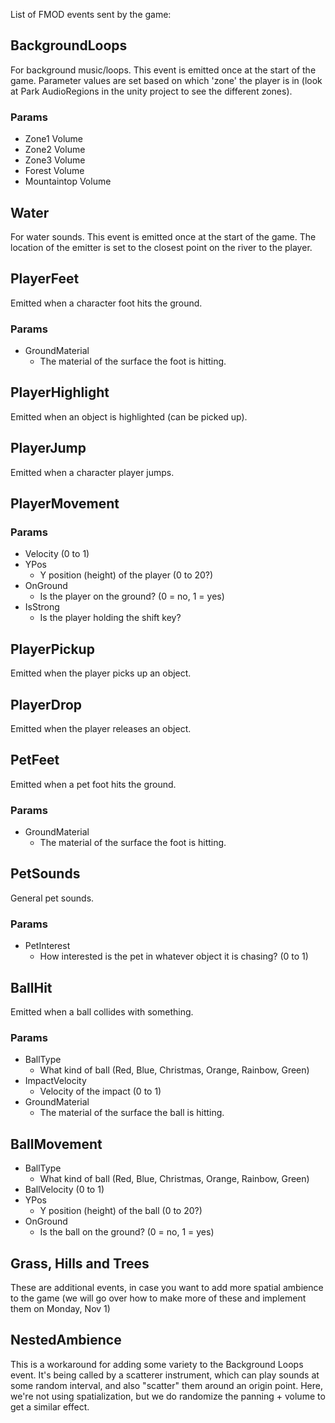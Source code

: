 List of FMOD events sent by the game:

## BackgroundLoops

For background music/loops. This event is emitted once at the start of the game. Parameter values are set based on which 'zone' the player is in (look at Park AudioRegions in the unity project to see the different zones).

### Params
- Zone1 Volume
- Zone2 Volume
- Zone3 Volume
- Forest Volume
- Mountaintop Volume

## Water

For water sounds. This event is emitted once at the start of the game. The location of the emitter is set to the closest point on the river to the player.

## PlayerFeet

Emitted when a character foot hits the ground.

### Params
- GroundMaterial
  - The material of the surface the foot is hitting.

## PlayerHighlight

Emitted when an object is highlighted (can be picked up).

## PlayerJump

Emitted when a character player jumps.

## PlayerMovement

### Params

- Velocity (0 to 1)
- YPos
  - Y position (height) of the player (0 to 20?)
- OnGround
  - Is the player on the ground? (0 = no, 1 = yes) 
- IsStrong
  - Is the player holding the shift key?

## PlayerPickup

Emitted when the player picks up an object.

## PlayerDrop

Emitted when the player releases an object.

## PetFeet

Emitted when a pet foot hits the ground.

### Params
- GroundMaterial
  - The material of the surface the foot is hitting.

## PetSounds

General pet sounds.

### Params
- PetInterest
  - How interested is the pet in whatever object it is chasing? (0 to 1)

## BallHit

Emitted when a ball collides with something.

### Params
- BallType
  - What kind of ball (Red, Blue, Christmas, Orange, Rainbow, Green)
- ImpactVelocity
  - Velocity of the impact (0 to 1)
- GroundMaterial
  - The material of the surface the ball is hitting.

## BallMovement

- BallType
  - What kind of ball (Red, Blue, Christmas, Orange, Rainbow, Green)
- BallVelocity (0 to 1)
- YPos
  - Y position (height) of the ball (0 to 20?)
- OnGround
  - Is the ball on the ground? (0 = no, 1 = yes) 

## Grass, Hills and Trees

These are additional events, in case you want to add more spatial ambience to the game (we will go over how to make more of these and implement them on Monday, Nov 1)

## NestedAmbience

This is a workaround for adding some variety to the Background Loops event.  It's being called by a scatterer instrument, which can play sounds at some random interval, and also "scatter" them around an origin point.  Here, we're not using spatialization, but we do randomize the panning + volume to get a similar effect.

